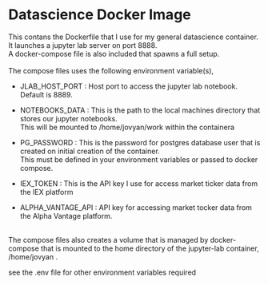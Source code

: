 # Datascience Docker Image

This contans the Dockerfile that I use for my general datascience container. <br>
It launches a jupyter lab server on port 8888. <br>
A docker-compose file is also included that spawns a full setup. <br>
<br>
The compose files uses the following environment variable(s),
<br>

+ JLAB_HOST_PORT : Host port to access the jupyter lab notebook. Default is 8889.

+ NOTEBOOKS_DATA : This is the path to the local machines directory that stores our jupyter notebooks. <br>
		               This will be mounted to /home/jovyan/work within the containera

+ PG_PASSWORD    : This is the password for postgres database user that is created on initial creation of the container. <br>
                   This must be defined in your environment variables or passed to docker compose.

+ IEX_TOKEN	: This is the API key I use for access market ticker data from the IEX platform

+ ALPHA_VANTAGE_API : API key for accessing market tocker data from the Alpha Vantage platform.
<br>
The compose files also creates a volume that is managed by docker-compose that is mounted to
the home directory of the jupyter-lab container, /home/jovyan .
<br>

see the .env file for other environment variables required


